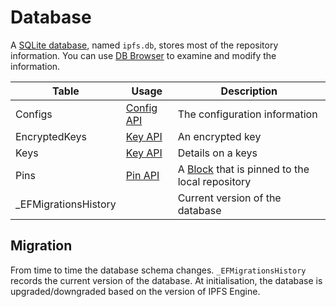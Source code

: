 ﻿# Database

A [SQLite database](https://sqlite.org/), named `ipfs.db`, stores most of the repository information.  You can use [DB Browser](http://sqlitebrowser.org/) to examine and modify the information.

| Table | Usage | Description |
| ----- | ----- | ----------- |
| Configs | [Config API](xref:Ipfs.Engine.IpfsEngine.Config)| The configuration information |
| EncryptedKeys | [Key API](xref:Ipfs.Engine.IpfsEngine.Key) | An encrypted key |
| Keys | [Key API](xref:Ipfs.Engine.IpfsEngine.Key) | Details on a keys |
| Pins | [Pin API](xref:Ipfs.Engine.IpfsEngine.Pin) | A [Block](block.md) that is pinned to the local repository |
| _EFMigrationsHistory |  | Current version of the database |

## Migration

From time to time the database schema changes.  `_EFMigrationsHistory` records the current version of the database.  At initialisation, the database is upgraded/downgraded based on the version of IPFS Engine.